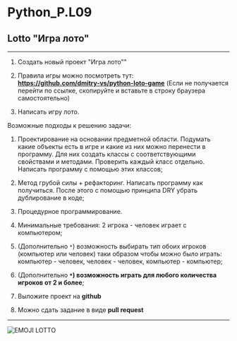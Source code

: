 # Python_P.L09
## **Lotto "Игра лото"**
---

1. Создать новый проект "Игра лото""
2. Правила игры можно посмотреть тут:  
**https://github.com/dmitry-vs/python-loto-game**
(Если не получается перейти по ссылке, скопируйте и вставьте в строку браузера самостоятельно)

3. Написать игру лото.
 
Возможные подходы к решению задачи:
1) Проектирование на основании предметной области. Подумать какие объекты есть в игре и какие из них можно перенести в программу. Для них создать классы с соответствующими свойствами и методами. Проверить каждый класс отдельно. Написать программу с помощью этих классов;
 
2) Метод грубой силы + рефакторинг. Написать программу как получиться. После этого с помощью принципа DRY убрать дублирование в коде;
 
3) Процедурное программирование.
 
4. Минимальные требования: 2 игрока - человек играет с компьютером;
5. (Дополнительно ``*``) возможность выбирать тип обоих игроков (компьютер или человек) таки образом чтобы можно было играть: компьютер - человек, человек - человек, компьютер - компьютер;
6. (Дополнительно **``*``) возможность играть для любого количества игроков от 2 и более**;
 
7. Выложите проект на **github**
8. Можно сдать задание в виде **pull request**

---

![EMOJI LOTTO](lotto_00.png "Игра лото")
